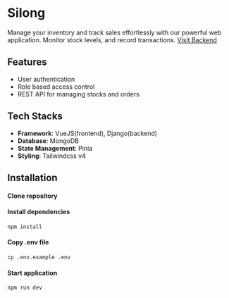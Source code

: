 # Silong

Manage your inventory and track sales effortlessly with our powerful web application. Monitor stock levels, and record transactions.
[Visit Backend](https://github.com/briankarlsayen/inventory-app)

## Features

- User authentication
- Role based access control
- REST API for managing stocks and orders

## Tech Stacks

- **Framework**: VueJS(frontend), Django(backend)
- **Database**: MongoDB
- **State Management**: Pinia
- **Styling**: Tailwindcss v4

## Installation

#### Clone repository

#### Install dependencies

```
npm install
```

#### Copy .env file

```
cp .env.example .env
```

#### Start application

```
npm run dev
```
